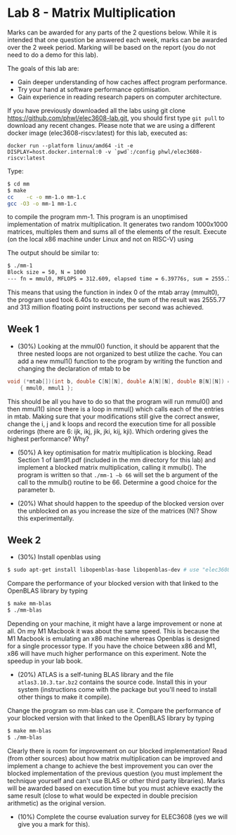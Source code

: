 # Lab 8 - Matrix Multiplication


Marks can be awarded for any parts of the 2 questions below. While it is intended that one question be answered each week, marks can be awarded over the 2 week period. Marking will be based on the report (you do not need to do a demo for this lab).

The goals of this lab are:

 *  Gain deeper understanding of how caches affect program performance.
 *  Try your hand at software performance optimisation.
 *  Gain experience in reading research papers on computer architecture.

If you have previously downloaded all the labs using git clone https://github.com/phwl/elec3608-lab.git, you should first type ```git pull``` to download any recent changes. Please note that we are using a different docker image (elec3608-riscv:latest) for this lab, executed as:

```
docker run --platform linux/amd64 -it -e DISPLAY=host.docker.internal:0 -v `pwd`:/config phwl/elec3608-riscv:latest
```

Type:
```bash
$ cd mm
$ make
cc    -c -o mm-1.o mm-1.c
gcc -O3 -o mm-1 mm-1.c
```

to compile the program mm-1. This program is an unoptimised implementation of matrix multiplication. It generates two random 1000x1000 matrices, multiples them and sums all of the elements of the result. Execute (on the local x86 machine under Linux and not on RISC-V) using

The output should be similar to:
```bash
$ ./mm-1
Block size = 50, N = 1000
--- fn = mmul0, MFLOPS = 312.609, elapsed time = 6.39776s, sum = 2555.77
```
This means that using the function in index 0 of the mtab array (mmult0), the program used took 6.40s to execute, the sum of the result was 2555.77 and 313 million floating point instructions per second was achieved.

## Week 1

* (30%) Looking at the mmul0() function, it should be apparent that the three nested loops are not organized to best utilize the cache. You can add a new mmul1() function to the program by writing the function and changing the declaration of mtab to be

```c
void (*mtab[])(int b, double C[N][N], double A[N][N], double B[N][N]) =
    { mmul0, mmul1 };
```

This should be all you have to do so that the program will run mmul0() and then mmul1() since there is a loop in mmul() which calls each of the entries in mtab. Making sure that your modifications still give the correct answer, change the i, j and k loops and record the execution time for all possible orderings (there are 6: ijk, ikj, jik, jki, kij, kji). Which ordering gives the highest performance? Why?

* (50%) A key optimisation for matrix multiplication is blocking. Read Section 1 of lam91.pdf (included in the mm directory for this lab) and implement a blocked matrix multiplication, calling it mmulb(). The program is written so that ```./mm-1 –b 66``` will set the b argument of the call to the mmulb() routine to be 66. Determine a good choice for the parameter b.

* (20%) What should happen to the speedup of the blocked version over the unblocked on as you increase the size of the matrices (N)? Show this experimentally.

## Week 2

* (30%) Install openblas using

```bash
$ sudo apt-get install libopenblas-base libopenblas-dev # use "elec3608" as the password
```

Compare the performance of your blocked version with that linked to the OpenBLAS library by typing

```bash
$ make mm-blas
$ ./mm-blas
```

Depending on your machine, it might have a large improvement or none at all. On my M1 Macbook it was about the same speed. This is because the M1 Macbook is emulating an x86 machine whereas Openblas is designed for a single processor type. If you have the choice between x86 and M1, x86 will have much higher performance on this experiment. Note the speedup in your lab book.

* (20%) ATLAS is a self-tuning BLAS library and the file ```atlas3.10.3.tar.bz2``` contains the source code. Install this in your system (instructions come with the package but you'll need to install other things to make it compile).

Change the program so mm-blas can use it.
Compare the performance of your blocked version with that linked to the OpenBLAS library by typing

```bash
$ make mm-blas
$ ./mm-blas
```

Clearly there is room for improvement on our blocked implementation! Read (from other sources) about how matrix multiplication can be improved and implement a change to achieve the best improvement you can over the blocked implementation of the previous question (you must implement the technique yourself and can't use BLAS or other third party libraries). Marks will be awarded based on execution time but you must achieve exactly the same result (close to what would be expected in double precision arithmetic) as the original version.

* (10%) Complete the course evaluation survey for ELEC3608 (yes we will give you a mark for this).


